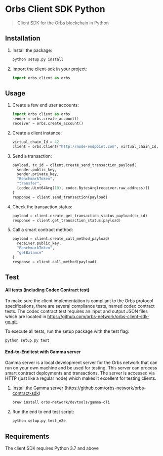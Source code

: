 # Orbs Client SDK Python

> Client SDK for the Orbs blockchain in Python

## Installation

1. Install the package:

    ```sh
    python setup.py install
    ```
    
2. Import the client-sdk in your project:

    ```python
    import orbs_client as orbs
    ```

## Usage

1. Create a few end user accounts:

    ```python
    import orbs_client as orbs
    sender = orbs.create_account()
    receiver = orbs.create_account()
    ```
    
2. Create a client instance:

    ```python
    virtual_chain_Id = 42
    client = orbs.Client("http://node-endpoint.com", virtual_chain_Id, "TEST_NET")
    ```

3. Send a transaction:

    ```python
    payload, tx_id = client.create_send_transaction_payload(
      sender.public_key,
      sender.private_key,
      "BenchmarkToken",
      "transfer",
      [codec.Uint64Arg(10), codec.BytesArg(receiver.raw_address)])
    )
    response = client.send_transaction(payload)
    ```
    
4. Check the transaction status:

    ```python
    payload = client.create_get_transaction_status_payload(tx_id)
    response = client.get_transaction_status(payload)
    ```
    
5. Call a smart contract method:

    ```python
    payload = client.create_call_method_payload(
      receiver.public_key,
      "BenchmarkToken",
      "getBalance"
    )
    response = client.call_method(payload)
    ```

## Test

#### All tests (including Codec Contract test) 
To make sure the client implementation is compliant to the Orbs protocol specifications, there are several compliance tests, named codec contract tests.
The codec contract test requires an input and output JSON files which are located in https://github.com/orbs-network/orbs-client-sdk-go.git.

To execute all tests, run the setup package with the test flag:
```sh
python setup.py test
```

#### End-to-End test with Gamma server
Gamma server is a local development server for the Orbs network that can run on your own machine and be used for testing. This server can process smart contract deployments and transactions. The server is accessed via HTTP (just like a regular node) which makes it excellent for testing clients.

1. Install the Gamma server (https://github.com/orbs-network/orbs-contract-sdk)
    
    ```sh
    brew install orbs-network/devtools/gamma-cli
    ```
    
2. Run the end to end test script:
    
    ```sh
    python setup.py test_e2e
    ```
    
## Requirements    
The client SDK requires Python 3.7 and above